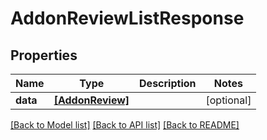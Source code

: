 # AddonReviewListResponse


## Properties
Name | Type | Description | Notes
------------ | ------------- | ------------- | -------------
**data** | [**[AddonReview]**](AddonReview.md) |  | [optional] 

[[Back to Model list]](../README.md#documentation-for-models) [[Back to API list]](../README.md#documentation-for-api-endpoints) [[Back to README]](../README.md)


